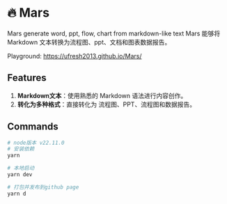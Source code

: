 # 🔥 Mars
Mars generate word, ppt, flow, chart from markdown-like text
Mars 能够将 Markdown 文本转换为流程图、ppt、文档和图表数据报告。
 
Playground: https://ufresh2013.github.io/Mars/

## Features
1. **Markdown文本**：使用熟悉的 Markdown 语法进行内容创作。
2. **转化为多种格式**：直接转化为 流程图、PPT、流程图和数据报告。

## Commands
```bash
# node版本 v22.11.0
# 安装依赖
yarn

# 本地启动
yarn dev 

# 打包并发布到github page 
yarn d
```
